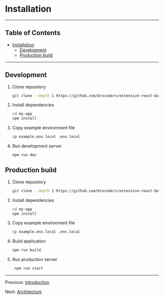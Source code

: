 # Installation

---

## Table of Contents <!-- omit in toc -->

- [Installation](#installation)
  - [Development](#development)
  - [Production build](#production-build)

---

## Development

1. Clone repository

   ```bash
   git clone --depth 1 https://github.com/brocoders/extensive-react-boilerplate.git my-app
   ```

1. Install dependencies

   ```bash
   cd my-app
   npm install
   ```

1. Copy example environment file

   ```bash
   cp example.env.local .env.local
   ```

1. Run development server

   ```bash
   npm run dev
   ```

## Production build

1. Clone repository

   ```bash
   git clone --depth 1 https://github.com/brocoders/extensive-react-boilerplate.git my-app
   ```

1. Install dependencies

   ```bash
   cd my-app
   npm install
   ```

1. Copy example environment file

   ```bash
   cp example.env.local .env.local
   ```

1. Build application

   ```bash
   npm run build
   ```

1. Run production server

   ```bash
    npm run start
    ```

---

Previous: [Introduction](introduction.md)

Next: [Architecture](architecture.md)
